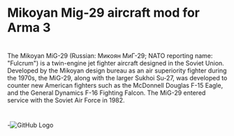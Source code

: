 # Mikoyan Mig-29 aircraft mod for Arma 3
# 
The Mikoyan MiG-29 (Russian: Микоян МиГ-29; NATO reporting name: "Fulcrum") is a twin-engine jet fighter aircraft designed in the Soviet Union. Developed by the Mikoyan design bureau as an air superiority fighter during the 1970s, the MiG-29, along with the larger Sukhoi Su-27, was developed to counter new American fighters such as the McDonnell Douglas F-15 Eagle, and the General Dynamics F-16 Fighting Falcon. The MiG-29 entered service with the Soviet Air Force in 1982.
#
-![GitHub Logo](http://code.nobatgeldi.com/wp-content/uploads/2017/03/arma3-2017-03-10-22-22-49-374.jpg)
#
